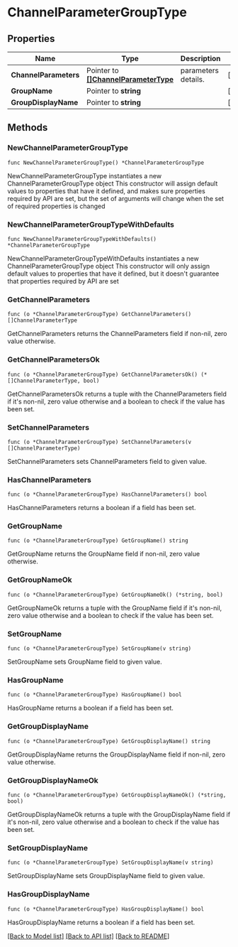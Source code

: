 # ChannelParameterGroupType

## Properties

Name | Type | Description | Notes
------------ | ------------- | ------------- | -------------
**ChannelParameters** | Pointer to [**[]ChannelParameterType**](ChannelParameterType.md) | parameters details. | [optional] 
**GroupName** | Pointer to **string** |  | [optional] 
**GroupDisplayName** | Pointer to **string** |  | [optional] 

## Methods

### NewChannelParameterGroupType

`func NewChannelParameterGroupType() *ChannelParameterGroupType`

NewChannelParameterGroupType instantiates a new ChannelParameterGroupType object
This constructor will assign default values to properties that have it defined,
and makes sure properties required by API are set, but the set of arguments
will change when the set of required properties is changed

### NewChannelParameterGroupTypeWithDefaults

`func NewChannelParameterGroupTypeWithDefaults() *ChannelParameterGroupType`

NewChannelParameterGroupTypeWithDefaults instantiates a new ChannelParameterGroupType object
This constructor will only assign default values to properties that have it defined,
but it doesn't guarantee that properties required by API are set

### GetChannelParameters

`func (o *ChannelParameterGroupType) GetChannelParameters() []ChannelParameterType`

GetChannelParameters returns the ChannelParameters field if non-nil, zero value otherwise.

### GetChannelParametersOk

`func (o *ChannelParameterGroupType) GetChannelParametersOk() (*[]ChannelParameterType, bool)`

GetChannelParametersOk returns a tuple with the ChannelParameters field if it's non-nil, zero value otherwise
and a boolean to check if the value has been set.

### SetChannelParameters

`func (o *ChannelParameterGroupType) SetChannelParameters(v []ChannelParameterType)`

SetChannelParameters sets ChannelParameters field to given value.

### HasChannelParameters

`func (o *ChannelParameterGroupType) HasChannelParameters() bool`

HasChannelParameters returns a boolean if a field has been set.

### GetGroupName

`func (o *ChannelParameterGroupType) GetGroupName() string`

GetGroupName returns the GroupName field if non-nil, zero value otherwise.

### GetGroupNameOk

`func (o *ChannelParameterGroupType) GetGroupNameOk() (*string, bool)`

GetGroupNameOk returns a tuple with the GroupName field if it's non-nil, zero value otherwise
and a boolean to check if the value has been set.

### SetGroupName

`func (o *ChannelParameterGroupType) SetGroupName(v string)`

SetGroupName sets GroupName field to given value.

### HasGroupName

`func (o *ChannelParameterGroupType) HasGroupName() bool`

HasGroupName returns a boolean if a field has been set.

### GetGroupDisplayName

`func (o *ChannelParameterGroupType) GetGroupDisplayName() string`

GetGroupDisplayName returns the GroupDisplayName field if non-nil, zero value otherwise.

### GetGroupDisplayNameOk

`func (o *ChannelParameterGroupType) GetGroupDisplayNameOk() (*string, bool)`

GetGroupDisplayNameOk returns a tuple with the GroupDisplayName field if it's non-nil, zero value otherwise
and a boolean to check if the value has been set.

### SetGroupDisplayName

`func (o *ChannelParameterGroupType) SetGroupDisplayName(v string)`

SetGroupDisplayName sets GroupDisplayName field to given value.

### HasGroupDisplayName

`func (o *ChannelParameterGroupType) HasGroupDisplayName() bool`

HasGroupDisplayName returns a boolean if a field has been set.


[[Back to Model list]](../README.md#documentation-for-models) [[Back to API list]](../README.md#documentation-for-api-endpoints) [[Back to README]](../README.md)


